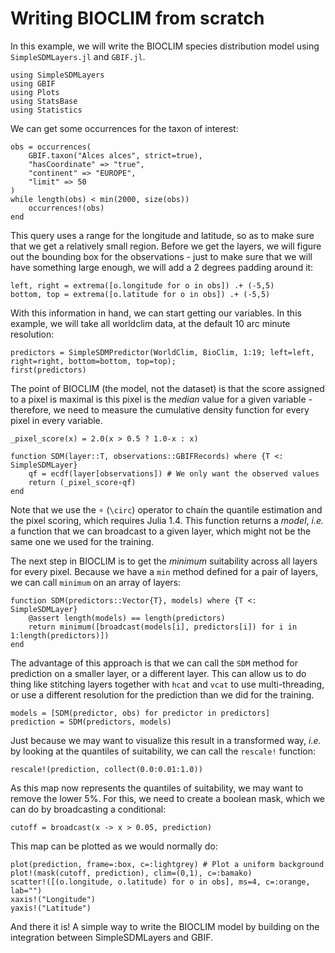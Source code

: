 # Writing BIOCLIM from scratch

In this example, we will write the BIOCLIM species distribution model using
`SimpleSDMLayers.jl` and `GBIF.jl`.

```@example bioclim
using SimpleSDMLayers
using GBIF
using Plots
using StatsBase
using Statistics
```

We can get some occurrences for the taxon of interest:

```@example bioclim
obs = occurrences(
    GBIF.taxon("Alces alces", strict=true),
    "hasCoordinate" => "true",
    "continent" => "EUROPE",
    "limit" => 50
)
while length(obs) < min(2000, size(obs))
    occurrences!(obs)
end
```

This query uses a range for the longitude and latitude, so as to make sure that
we get a relatively small region. Before we get the layers, we will figure out
the bounding box for the observations - just to make sure that we will have
something large enough, we will add a 2 degrees padding around it:

```@example bioclim
left, right = extrema([o.longitude for o in obs]) .+ (-5,5)
bottom, top = extrema([o.latitude for o in obs]) .+ (-5,5)
```

With this information in hand, we can start getting our variables. In this
example, we will take all worldclim data, at the default 10 arc minute
resolution:

```@example bioclim
predictors = SimpleSDMPredictor(WorldClim, BioClim, 1:19; left=left, right=right, bottom=bottom, top=top);
first(predictors)
```

The point of BIOCLIM (the model, not the dataset) is that the score assigned to
a pixel is maximal is this pixel is the *median* value for a given variable -
therefore, we need to measure the cumulative density function for every pixel in
every variable.

```@example bioclim
_pixel_score(x) = 2.0(x > 0.5 ? 1.0-x : x)

function SDM(layer::T, observations::GBIFRecords) where {T <: SimpleSDMLayer}
    qf = ecdf(layer[observations]) # We only want the observed values
    return (_pixel_score∘qf)
end
```

Note that we use the ∘ (`\circ`) operator to chain the quantile estimation and
the pixel scoring, which requires Julia 1.4. This function returns a *model*,
*i.e.* a function that we can broadcast to a given layer, which might not be the
same one we used for the training.

The next step in BIOCLIM is to get the *minimum* suitability across all layers
for every pixel. Because we have a `min` method defined for a pair of layers, we
can call `minimum` on an array of layers:

```@example bioclim
function SDM(predictors::Vector{T}, models) where {T <: SimpleSDMLayer}
    @assert length(models) == length(predictors)
    return minimum([broadcast(models[i], predictors[i]) for i in 1:length(predictors)])
end
```

The advantage of this approach is that we can call the `SDM` method for
prediction on a smaller layer, or a different layer. This can allow us to do
thing like stitching layers together with `hcat` and `vcat` to use
multi-threading, or use a different resolution for the prediction than we did
for the training.

```@example bioclim
models = [SDM(predictor, obs) for predictor in predictors]
prediction = SDM(predictors, models)
```

Just because we may want to visualize this result in a transformed way, *i.e.*
by looking at the quantiles of suitability, we can call the `rescale!` function:

```@example bioclim
rescale!(prediction, collect(0.0:0.01:1.0))
```

As this map now represents the quantiles of suitability, we may want to remove
the lower 5%. For this, we need to create a boolean mask, which we can do by
broadcasting a conditional:

```@example bioclim
cutoff = broadcast(x -> x > 0.05, prediction)
```

This map can be plotted as we would normally do:

```@example bioclim
plot(prediction, frame=:box, c=:lightgrey) # Plot a uniform background
plot!(mask(cutoff, prediction), clim=(0,1), c=:bamako)
scatter!([(o.longitude, o.latitude) for o in obs], ms=4, c=:orange, lab="")
xaxis!("Longitude")
yaxis!("Latitude")
```

And there it is! A simple way to write the BIOCLIM model by building on the
integration between SimpleSDMLayers and GBIF.
